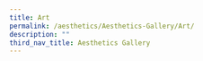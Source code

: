 ```yaml
---
title: Art
permalink: /aesthetics/Aesthetics-Gallery/Art/
description: ""
third_nav_title: Aesthetics Gallery
---
```

